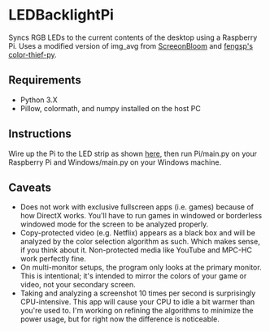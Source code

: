 # LEDBacklightPi
Syncs RGB LEDs to the current contents of the desktop using a Raspberry Pi. Uses a modified version of img_avg from [ScreeonBloom](https://github.com/kershner/screenBloom) and [fengsp's color-thief-py](https://github.com/fengsp/color-thief-py).

Requirements
------------

* Python 3.X
* Pillow, colormath, and numpy installed on the host PC


Instructions
------------

Wire up the Pi to the LED strip as shown [here](http://popoklopsi.github.io/RaspberryPi-LedStrip/#!/), then run Pi/main.py on your Raspberry Pi and Windows/main.py on your Windows machine.

Caveats
-------

* Does not work with exclusive fullscreen apps (i.e. games) because of how DirectX works. You'll have to run games in windowed or borderless windowed mode for the screen to be analyzed properly.
* Copy-protected video (e.g. Netflix) appears as a black box and will be analyzed by the color selection algorithm as such. Which makes sense, if you think about it. Non-protected media like YouTube and MPC-HC work perfectly fine.
* On multi-monitor setups, the program only looks at the primary monitor. This is intentional; it's intended to mirror the colors of your game or video, not your secondary screen.
* Taking and analyzing a screenshot 10 times per second is surprisingly CPU-intensive. This app will cause your CPU to idle a bit warmer than you're used to. I'm working on refining the algorithms to minimize the power usage, but for right now the difference is noticeable.